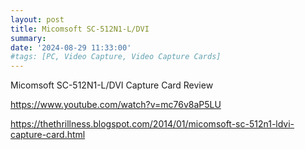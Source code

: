 ```yaml
---
layout: post
title: Micomsoft SC-512N1-L/DVI
summary: 
date: '2024-08-29 11:33:00'
#tags: [PC, Video Capture, Video Capture Cards]
---
```


Micomsoft SC-512N1-L/DVI Capture Card Review

https://www.youtube.com/watch?v=mc76v8aP5LU

https://thethrillness.blogspot.com/2014/01/micomsoft-sc-512n1-ldvi-capture-card.html
